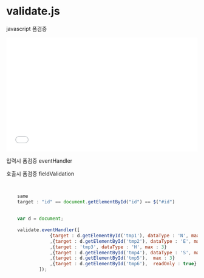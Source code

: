 # validate.js

javascript 폼검증

<iframe width="100%" height="300" src="//jsfiddle.net/v2tcfxsj/embedded/" allowfullscreen="allowfullscreen" frameborder="0"></iframe>


입력시 폼검증 eventHandler

호출시 폼검증 fieldValidation

```javascript

	
	same
	target : "id" == document.getElementById("id") == $("#id") 
	
	
	var d = document;
	
	validate.eventHandler([
				{target : d.getElementById('tmp1'), dataType : 'N', max : 3}
				,{target : d.getElementById('tmp2'), dataType : 'E', max : 3}
				,{target : 'tmp3', dataType : 'H', max : 3}
				,{target : d.getElementById('tmp4'), dataType : 'S', max : 3}
				,{target : d.getElementById('tmp5'),  max : 3}
				,{target : d.getElementById('tmp6'),  readOnly : true}
			]);
```
